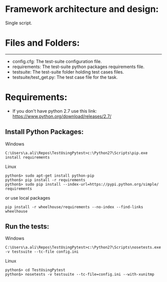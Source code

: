 # Framework architecture and design:
Single script.

# Files and Folders:
--------------------
* config.cfg: The test-suite configuration file.
* requirements: The test-suite python packages requirements file.
* testsuite: The test-suite folder holding test cases files.
* testsuite/test_get.py: The test case file for the task.


# Requirements:
* If you don't have python 2.7 use this link: https://www.python.org/download/releases/2.7/


Install Python Packages:
------------------------
Windows
```
C:\Users\a.ali\Repos\TestUsingPytest>c:\Python27\Scripts\pip.exe install requirements
```

Linux
```
python$> sudo apt-get install python-pip
python$> pip install -r requirements
python$> sudo pip install --index-url=https://pypi.python.org/simple/ requirements
```
or use local packages
```
pip install -r wheelhouse/requirements --no-index --find-links wheelhouse

```
Run the tests:
--------------
Windows
```
C:\Users\a.ali\Repos\TestUsingPytest>c:\Python27\Scripts\nosetests.exe -v testsuite --tc-file config.ini
```

Linux
```
python$> cd TestUsingPytest
python$> nosetests -v testsuite --tc-file=config.ini --with-xunitmp
```
